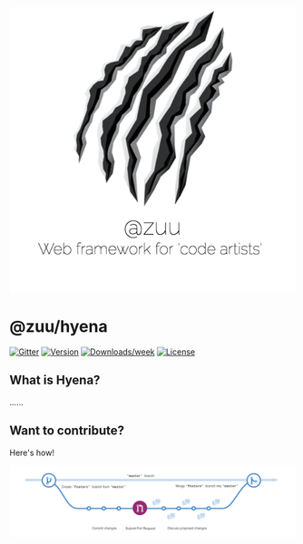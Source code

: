<div align="center">
  <a href="http://zuu.thevexis.me/">
    <img src="https://github.com/IAmTheVex/zuu/raw/master/assets/big_title.png">
  </a>
</div>

# @zuu/hyena

[![Gitter](https://img.shields.io/gitter/room/nwjs/nw.js.svg?style=for-the-badge)](https://gitter.im/zuu-framework/)
[![Version](https://img.shields.io/npm/v/@zuu/mirror.svg)](https://npmjs.org/package/@zuu/mirror)
[![Downloads/week](https://img.shields.io/npm/dw/@zuu/mirror.svg)](https://npmjs.org/package/@zuu/mirror)
[![License](https://img.shields.io/npm/l/@zuu/mirror.svg)](https://github.com/IAmTheVex/zuu/blob/master/package.json)

## What is Hyena?
......

## Want to contribute?
Here's how!
<div align="center">
  <a href="https://github.com/IAmTheVex/zuu/blob/master/CONTRIBUTING.md">
    <img src="https://github.com/IAmTheVex/zuu/raw/master/assets/branching.png">
  </a>
</div>